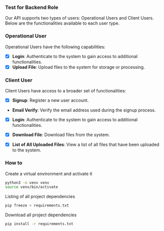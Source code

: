 ### Test for Backend Role

Our API supports two types of users: Operational Users and Client Users. Below are the functionalities available to each user type.

### Operational User

Operational Users have the following capabilities:

- [x] **Login**: Authenticate to the system to gain access to additional functionalities.
- [x] **Upload File**: Upload files to the system for storage or processing.

### Client User

Client Users have access to a broader set of functionalities:

- [x] **Signup**: Register a new user account.
- **Email Verify**: Verify the email address used during the signup process.
- [x] **Login**: Authenticate to the system to gain access to additional functionalities.
- [x] **Download File**: Download files from the system.
- [x] **List of All Uploaded Files**: View a list of all files that have been uploaded to the system.


### How to
Create a virtual environment and activate it
```bash
python3 -m venv venv
source venv/bin/activate
```

Listing of all project dependencies
```bash
pip freeze > requirements.txt
```

Download all project dependencies
```bash
pip install -r requirements.txt
```